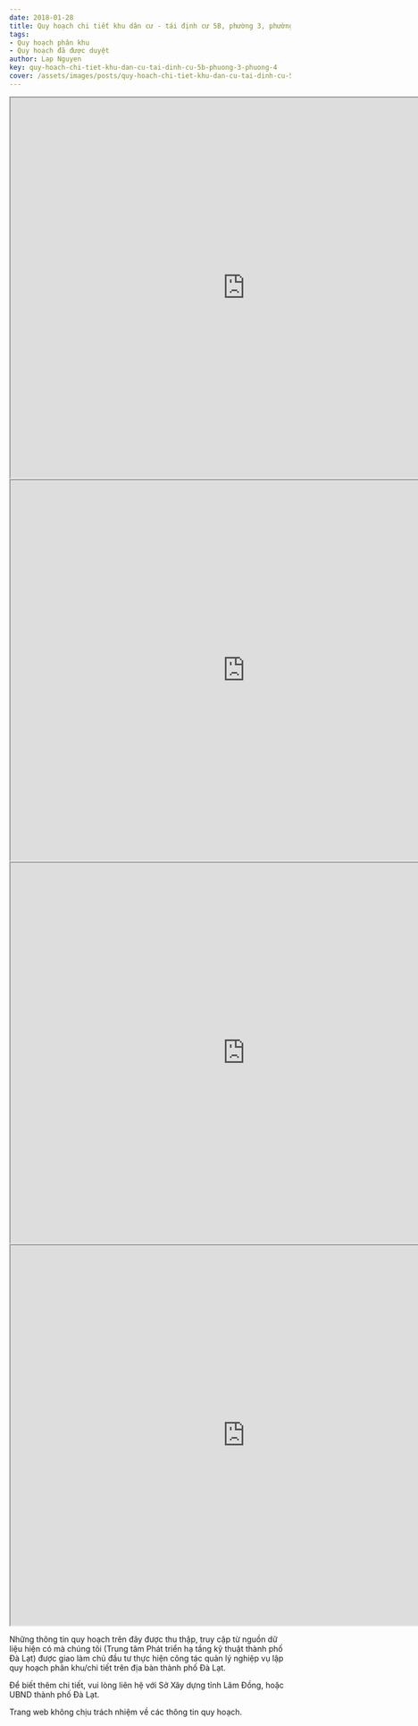 ```yaml
---
date: 2018-01-28
title: Quy hoạch chi tiết khu dân cư - tái định cư 5B, phường 3, phường 4
tags:
- Quy hoạch phân khu
- Quy hoạch đã được duyệt
author: Lap Nguyen
key: quy-hoach-chi-tiet-khu-dan-cu-tai-dinh-cu-5b-phuong-3-phuong-4
cover: /assets/images/posts/quy-hoach-chi-tiet-khu-dan-cu-tai-dinh-cu-5b-phuong-3-phuong-4.png
---
```


<iframe src="https://drive.google.com/file/d/1akttoqbKvCF7UPMQnc0z_oWLcnoOPEu2/preview" width="840" height="680"></iframe>
<!--more-->
<iframe src="https://drive.google.com/file/d/1CTgKFAPxL7-euQCHISpcXoIeQAkzRpEI/preview" width="840" height="680"></iframe>
<iframe src="https://drive.google.com/file/d/1dcowGH9J7o0IUiGd6aPJFOnPTgTsQklK/preview" width="840" height="680"></iframe>
<iframe src="https://drive.google.com/file/d/1rvs7_Y1sbdfurSjbQWYVTLW109QK7gN2/preview" width="840" height="680"></iframe>

Những thông tin quy hoạch trên đây được thu thập, truy cập từ nguồn dữ liệu hiện có mà chúng tôi 
(Trung tâm Phát triển hạ tầng kỹ thuật thành phố Đà Lạt) được giao làm chủ đầu tư thực hiện công tác quản lý nghiệp vụ 
lập quy hoạch phân khu/chi tiết trên địa bàn thành phố Đà Lạt.

Để biết thêm chi tiết, vui lòng liên hệ với Sở Xây dựng tỉnh Lâm Đồng, hoặc UBND thành phố Đà Lạt.

Trang web không chịu trách nhiệm về các thông tin quy hoạch.
